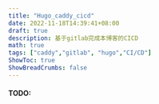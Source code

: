 ```yaml
---
title: "Hugo_caddy_cicd"
date: 2022-11-18T14:39:41+08:00
draft: true
description: 基于gitlab完成本博客的CICD
math: true
tags: ["caddy","gitlab", "hugo","CI/CD"]
ShowToc: true
ShowBreadCrumbs: false
---
```


#### TODO:

